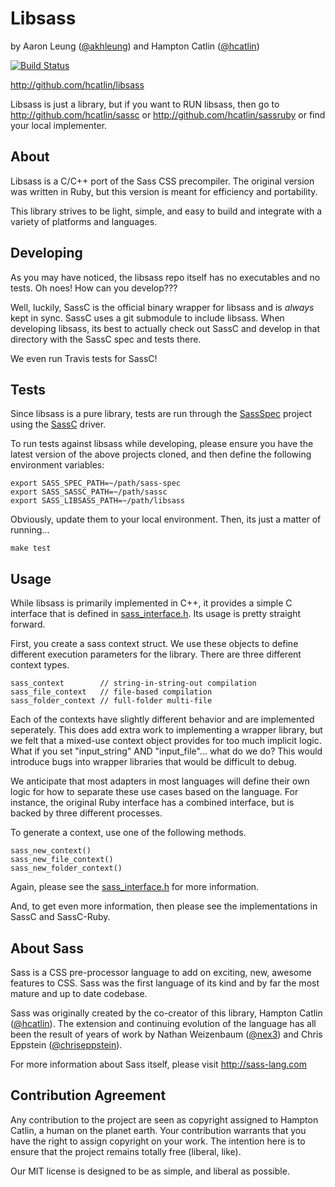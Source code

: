 Libsass
=======

by Aaron Leung ([@akhleung]) and Hampton Catlin ([@hcatlin])

[![Build Status](https://travis-ci.org/hcatlin/libsass.png?branch=master)](https://travis-ci.org/hcatlin/libsass)

http://github.com/hcatlin/libsass

Libsass is just a library, but if you want to RUN libsass,
then go to http://github.com/hcatlin/sassc or
http://github.com/hcatlin/sassruby or find your local
implementer.

About
-----

Libsass is a C/C++ port of the Sass CSS precompiler. The original version was written in Ruby, but this version is meant for efficiency and portability.

This library strives to be light, simple, and easy to build and integrate with a variety of platforms and languages.

Developing
----------

As you may have noticed, the libsass repo itself has
no executables and no tests. Oh noes! How can you develop???

Well, luckily, SassC is the official binary wrapper for
libsass and is *always* kept in sync. SassC uses a git submodule
to include libsass. When developing libsass, its best to actually
check out SassC and develop in that directory with the SassC spec
and tests there.

We even run Travis tests for SassC!

Tests
-------

Since libsass is a pure library, tests are run through the [SassSpec](http://github.com/hcatlin/sass-spec) project using the [SassC](http://github.com/hcatlin/sassc) driver.

To run tests against libsass while developing, please ensure you have the latest version of the above projects cloned, and then define the following environment variables:

    export SASS_SPEC_PATH=~/path/sass-spec
    export SASS_SASSC_PATH=~/path/sassc
    export SASS_LIBSASS_PATH=~/path/libsass

Obviously, update them to your local environment. Then, its just a matter of running...

    make test

Usage
-----

While libsass is primarily implemented in C++, it provides a simple
C interface that is defined in [sass_interface.h]. Its usage is pretty
straight forward.

First, you create a sass context struct. We use these objects to define
different execution parameters for the library. There are three
different context types.

    sass_context        // string-in-string-out compilation
    sass_file_context   // file-based compilation
    sass_folder_context // full-folder multi-file

Each of the contexts have slightly different behavior and are
implemented seperately. This does add extra work to implementing
a wrapper library, but we felt that a mixed-use context object
provides for too much implicit logic. What if you set "input_string"
AND "input_file"... what do we do? This would introduce bugs into
wrapper libraries that would be difficult to debug.

We anticipate that most adapters in most languages will define
their own logic for how to separate these use cases based on the
language. For instance, the original Ruby interface has a combined
interface, but is backed by three different processes.

To generate a context, use one of the following methods.

    sass_new_context()
    sass_new_file_context()
    sass_new_folder_context()

Again, please see the [sass_interface.h] for more information.

And, to get even more information, then please see the implementations
in SassC and SassC-Ruby.

About Sass
----------

Sass is a CSS pre-processor language to add on exciting, new,
awesome features to CSS. Sass was the first language of its kind
and by far the most mature and up to date codebase.

Sass was originally created by the co-creator of this library,
Hampton Catlin ([@hcatlin]). The extension and continuing evolution
of the language has all been the result of years of work by Nathan
Weizenbaum ([@nex3]) and Chris Eppstein ([@chriseppstein]).

For more information about Sass itself, please visit http://sass-lang.com

Contribution Agreement
----------------------

Any contribution to the project are seen as copyright assigned to Hampton Catlin, a
human on the planet earth. Your contribution warrants that you have the right to
assign copyright on your work. The intention here is to ensure that the project
remains totally free (liberal, like).

Our MIT license is designed to be as simple, and liberal as possible.

[@hcatlin]: http://github.com/hcatlin
[@akhleung]: http://github.com/akhleung
[@chriseppstein]: http://github.com/chriseppstein
[@nex3]: http://github.com/nex3

[sass_interface.h]: sass_interface.h
